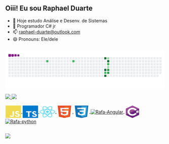 ## Oiii! Eu sou Raphael Duarte
- 🔭 Hoje estudo  Análise e Desenv. de Sistemas
- 🌱 Programador C# jr
- 📫 raphael-duarte@outlook.com
- 😄 Pronouns: Ele/dele
##

![snake gif](https://github.com/DuarteRaphael/DuarteRaphael/blob/output/github-contribution-grid-snake.gif)

  <!--Bloco para exibir dois cards com o status-->
 <div>
  <a href="https://github.com/DuarteRaphael">
  <img height="180em" src="https://github-readme-stats.vercel.app/api?username=DuarteRaphael&show_icons=true&theme=dark&include_all_commits=true&count_private=true"/>
  <img height="180em" src="https://github-readme-stats.vercel.app/api/top-langs/?username=DuarteRaphael&layout=compact&langs_count=7&theme=dark"/>
</div>
  <!--Bloco para os ícones das linguagens de porgramação-->
  <div style="display: inline_block"><br>
  <img align="center" alt="Rafa-Js" height="40" width="50" src="https://raw.githubusercontent.com/devicons/devicon/master/icons/javascript/javascript-plain.svg">
  <img align="center" alt="Rafa-Ts" height="40" width="50" src="https://raw.githubusercontent.com/devicons/devicon/master/icons/typescript/typescript-plain.svg">
  <img align="center" alt="Rafa-React" height="40" width="50" src="https://raw.githubusercontent.com/devicons/devicon/master/icons/react/react-original.svg">
  <img align="center" alt="Rafa-HTML" height="40" width="50" src="https://raw.githubusercontent.com/devicons/devicon/master/icons/html5/html5-original.svg">
  <img align="center" alt="Rafa-CSS" height="40" width="50" src="https://raw.githubusercontent.com/devicons/devicon/master/icons/css3/css3-original.svg">
  <img align="center" alt="Rafa-Angular" height="40" width="50" src="https://cdn.jsdelivr.net/gh/devicons/devicon/icons/angularjs/angularjs-original.svg">
  <img align="center" alt="Rafa-Csharp" height="40" width="50" src="https://raw.githubusercontent.com/devicons/devicon/master/icons/csharp/csharp-original.svg">
  <img align="center" alt="Rafa-python" height="40" width="50" src="https://cdn.jsdelivr.net/gh/devicons/devicon/icons/python/python-original.svg">
</div>

##
<div>
  <a href="https://www.linkedin.com/in/raphael-duarte-79779a1aa/" target="_blank"> <img src="https://img.shields.io/badge/LinkedIn-0077B5?style=for-the-badge&logo=linkedin&logoColor=white" target="_blank"></a>
</div>
